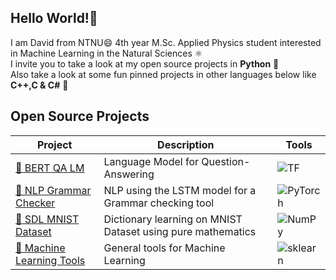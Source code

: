 ## Hello World!👋 
I am David from NTNU😄 4th year M.Sc. Applied Physics student interested in Machine Learning in the Natural Sciences ⚛️ <br>
I invite you to take a look at my open source projects in **Python** 🐍 <br>
Also take a look at some fun pinned projects in other languages below like **C++,C & C#** 🌟

## Open Source Projects
| Project | Description | Tools |
|---------|-------------|-------|
| [🧠 BERT QA LM](https://github.com/davidomanovic/bert-qa-model) | Language Model for Question-Answering | ![TF](https://img.shields.io/badge/TF-black?style=flat-square&logo=tensorflow) |
| [📖 NLP Grammar Checker](https://github.com/davidomanovic/nlp-lstm-grammar) | NLP using the LSTM model for a Grammar checking tool | ![PyTorch](https://img.shields.io/badge/PyTorch-black?style=flat-square&logo=pytorch)|
| [🔢 SDL MNIST Dataset](https://github.com/davidomanovic/Machine-Learning/tree/main/SDL%20MNIST%20Dataset) | Dictionary learning on MNIST Dataset using pure mathematics | ![NumPy](https://img.shields.io/badge/-Numpy-013243?&logo=NumPy)|
| [🤖 Machine Learning Tools](https://github.com/davidomanovic/Machine-Learning) | General tools for Machine Learning | ![sklearn](https://img.shields.io/badge/scikit--learn-F7931E?style=flat-square&logo=scikit-learn&logoColor=white)|



<!--
**davidomanovic/davidomanovic** is a ✨ _special_ ✨ repository because its `README.md` (this file) appears on your GitHub profile.

Here are some ideas to get you started:

- 🔭 I’m currently working on ...
- 🌱 I’m currently learning ...
- 👯 I’m looking to collaborate on ...
- 🤔 I’m looking for help with ...
- 💬 Ask me about ...
- 📫 How to reach me: ...
- 😄 Pronouns: ...
- ⚡ Fun fact: ...
-->
